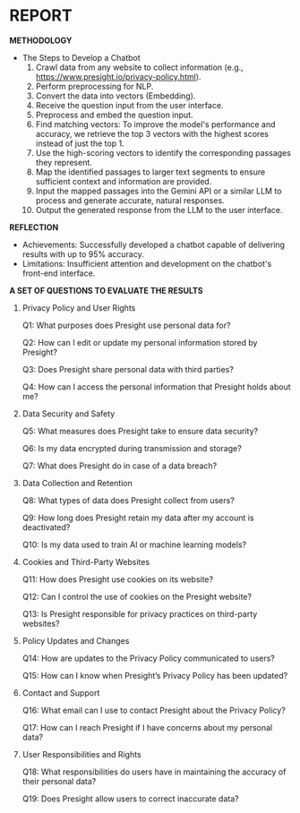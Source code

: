 # REPORT

**METHODOLOGY**
* The Steps to Develop a Chatbot
  1. Crawl data from any website to collect information (e.g., https://www.presight.io/privacy-policy.html).
  2. Perform preprocessing for NLP.
  3. Convert the data into vectors (Embedding).
  4. Receive the question input from the user interface.
  5. Preprocess and embed the question input.
  6. Find matching vectors: To improve the model's performance and accuracy, we retrieve the top 3 vectors with the highest scores instead of just the top 1.
  7. Use the high-scoring vectors to identify the corresponding passages they represent.
  8. Map the identified passages to larger text segments to ensure sufficient context and information are provided.
  9. Input the mapped passages into the Gemini API or a similar LLM to process and generate accurate, natural responses.
  10. Output the generated response from the LLM to the user interface.

**REFLECTION**
* Achievements: Successfully developed a chatbot capable of delivering results with up to 95% accuracy.
* Limitations: Insufficient attention and development on the chatbot's front-end interface.

**A SET OF QUESTIONS TO EVALUATE THE RESULTS**
1. Privacy Policy and User Rights

   Q1: What purposes does Presight use personal data for?
  
   Q2: How can I edit or update my personal information stored by Presight?
  
   Q3: Does Presight share personal data with third parties?
  
   Q4: How can I access the personal information that Presight holds about me?

2. Data Security and Safety

   Q5: What measures does Presight take to ensure data security?
  
   Q6: Is my data encrypted during transmission and storage?
  
   Q7: What does Presight do in case of a data breach?

3. Data Collection and Retention

   Q8: What types of data does Presight collect from users?
  
   Q9: How long does Presight retain my data after my account is deactivated?
  
   Q10: Is my data used to train AI or machine learning models?

4. Cookies and Third-Party Websites

   Q11: How does Presight use cookies on its website?
  
   Q12: Can I control the use of cookies on the Presight website?
  
   Q13: Is Presight responsible for privacy practices on third-party websites?

5. Policy Updates and Changes

   Q14: How are updates to the Privacy Policy communicated to users?
  
   Q15: How can I know when Presight’s Privacy Policy has been updated?

6. Contact and Support

   Q16: What email can I use to contact Presight about the Privacy Policy?
  
   Q17: How can I reach Presight if I have concerns about my personal data?

7. User Responsibilities and Rights

   Q18: What responsibilities do users have in maintaining the accuracy of their personal data?
  
   Q19: Does Presight allow users to correct inaccurate data?

